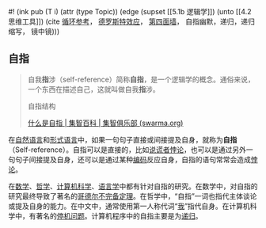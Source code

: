#! (ink pub (T i) (attr (type Topic)) (edge (supset [[5.1b 逻辑学]]) (unto [[4.2 思维工具]]) (cite [循环参考](https://zh.wikipedia.org/w/index.php?title=%E5%BE%AA%E7%8E%AF%E5%8F%82%E8%80%83&action=edit&redlink=1)，  [德罗斯特效应](https://zh.wikipedia.org/wiki/%E5%BE%B7%E7%BD%97%E6%96%AF%E7%89%B9%E6%95%88%E5%BA%94 "德罗斯特效应")， [第四面墙](https://zh.wikipedia.org/wiki/%E7%AC%AC%E5%9B%9B%E9%9D%A2%E5%A2%99)，  自指幽默，递归，递归缩写， 镜中镜)))

## 自指
> 自我**指**涉（self-reference）简称**自指**，是一个逻辑学的概念。通俗来说，一个东西在描述自己，这就叫做自我**指**涉。
> 
> 自指结构
>
>[什么是自指 | 集智百科 | 集智俱乐部 (swarma.org)](https://swarma.org/?p=25224)



在[自然语言](https://zh.wikipedia.org/wiki/%E8%87%AA%E7%84%B6%E8%AF%AD%E8%A8%80 "自然语言")和[形式语言](https://zh.wikipedia.org/wiki/%E5%BD%A2%E5%BC%8F%E8%AF%AD%E8%A8%80 "形式语言")中，如果一句句子直接或间接提及自身，就称为**自指**（Self-reference）。自指可以是直接的，比如[说谎者悖论](https://zh.wikipedia.org/wiki/%E8%AA%AA%E8%AC%8A%E8%80%85%E6%82%96%E8%AB%96 "说谎者悖论")，也可以是通过另外一句句子间接提及自身，还可以是通过某种[编码](https://zh.wikipedia.org/wiki/%E7%BC%96%E7%A0%81 "编码")反应自身，自指的语句常常会造成[悖论](https://zh.wikipedia.org/wiki/%E6%82%96%E8%AE%BA "悖论")。

在[数学](https://zh.wikipedia.org/wiki/%E6%95%B0%E5%AD%A6 "数学")、[哲学](https://zh.wikipedia.org/wiki/%E5%93%B2%E5%AD%A6 "哲学")、[计算机科学](https://zh.wikipedia.org/wiki/%E8%AE%A1%E7%AE%97%E6%9C%BA%E7%A7%91%E5%AD%A6 "计算机科学")、[语言学](https://zh.wikipedia.org/wiki/%E8%AF%AD%E8%A8%80%E5%AD%A6 "语言学")中都有针对自指的研究。在数学中，对自指的研究最终导致了著名的[哥德尔不完备定理](https://zh.wikipedia.org/wiki/%E5%93%A5%E5%BE%B7%E5%B0%94%E4%B8%8D%E5%AE%8C%E5%A4%87%E5%AE%9A%E7%90%86 "哥德尔不完备定理")。在哲学中，“自指”一词也指代主体谈论或提及自身的能力。在中文中，通常使用第一人称代词“[我](https://zh.wikipedia.org/wiki/%E4%B8%AD%E6%96%87%E7%AC%AC%E4%B8%80%E4%BA%BA%E7%A8%B1 "中文第一人称")”指代自身。在计算机科学中，有著名的[停机问题](https://zh.wikipedia.org/wiki/%E5%81%9C%E6%9C%BA%E9%97%AE%E9%A2%98 "停机问题")。计算机程序中的自指主要是为[递归](https://zh.wikipedia.org/wiki/%E9%80%92%E5%BD%92 "递归")。